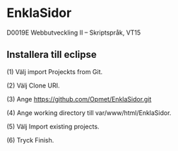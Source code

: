 # EnklaSidor
D0019E Webbutveckling II – Skriptspråk, VT15

## Installera till eclipse
(1) Välj import Projeckts from Git.

(2) Välj Clone URI.

(3) Ange https://github.com/Opmet/EnklaSidor.git

(4) Ange working directory till var/www/html/EnklaSidor.

(5) Välj Import existing projects.

(6) Tryck Finish.